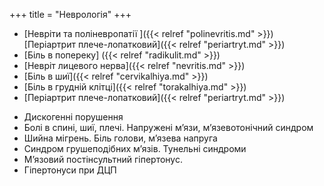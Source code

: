 +++
title = "Неврологія"
+++

- [Невріти та поліневропатії ]({{< relref "polinevritis.md" >}})[Періартрит плече-лопатковий]({{< relref "periartryt.md" >}})
- [Біль в попереку] ({{< relref "radikulit.md" >}})
- [Невріт лицевого нерва]({{< relref "nevritis.md" >}})
- [Біль в шиї]({{< relref "cervikalhiya.md" >}}) 
- [Біль в грудній клітці]({{< relref "torakalhiya.md" >}})
- [Періартрит плече-лопатковий]({{< relref "periartryt.md" >}})
<!--more-->
- Дискогенні порушення
- Болі в спині, шиї, плечі. Напружені м’язи, м’язевотонічний синдром
- Шийна мігрень. Біль голови, м’язева напруга
- Синдром грушеподібних м’язів. Тунельні синдроми
- М’язовий постінсультний гіпертонус. 
- Гіпертонуси при ДЦП
